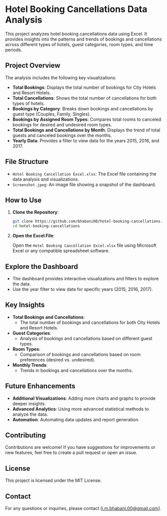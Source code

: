 # Hotel Booking Cancellations Data Analysis

This project analyzes hotel booking cancellations data using Excel. It provides insights into the patterns and trends of bookings and cancellations across different types of hotels, guest categories, room types, and time periods.

## Project Overview

The analysis includes the following key visualizations:

- **Total Bookings**: Displays the total number of bookings for City Hotels and Resort Hotels.
- **Total Cancellations**: Shows the total number of cancellations for both types of hotels.
- **Bookings by Category**: Breaks down bookings and cancellations by guest type (Couples, Family, Singles).
- **Bookings by Assigned Room Types**: Compares total rooms to canceled bookings for desired and undesired room types.
- **Total Bookings and Cancellations by Month**: Displays the trend of total guests and canceled bookings over the months.
- **Yearly Data**: Provides a filter to view data for the years 2015, 2016, and 2017.

## File Structure

- `Hotel Booking Cancellation Excel.xlsx`: The Excel file containing the data analysis and visualizations.
- `Screenshot.jpeg`: An image file showing a snapshot of the dashboard.

## How to Use

1. **Clone the Repository**:

    ```bash
    git clone https://github.com/bhabani00/hotel-booking-cancellations.git
    cd hotel-booking-cancellations
    ```

2. **Open the Excel File**:

    Open the `Hotel Booking Cancellation Excel.xlsx` file using Microsoft Excel or any compatible spreadsheet software.

## Explore the Dashboard

- The dashboard provides interactive visualizations and filters to explore the data.
- Use the year filter to view data for specific years (2015, 2016, 2017).

## Key Insights

- **Total Bookings and Cancellations**:
  - The total number of bookings and cancellations for both City Hotels and Resort Hotels.
- **Guest Categories**:
  - Analysis of bookings and cancellations based on different guest types.
- **Room Types**:
  - Comparison of bookings and cancellations based on room preferences (desired vs. undesired).
- **Monthly Trends**:
  - Trends in bookings and cancellations over the months.

## Future Enhancements

- **Additional Visualizations**: Adding more charts and graphs to provide deeper insights.
- **Advanced Analytics**: Using more advanced statistical methods to analyze the data.
- **Automation**: Automating data updates and report generation.

## Contributing

Contributions are welcome! If you have suggestions for improvements or new features, feel free to create a pull request or open an issue.

## License

This project is licensed under the MIT License.

## Contact

For any questions or inquiries, please contact [i.m.bhabani.00@gmail.com].
